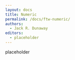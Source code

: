 ```yaml
---
layout: docs
title: Numeric
permalink: /docs/ftw-numeric/
authors:
  - Jack R. Dunaway
editors:
  - placeholder
---
```


placeholder
